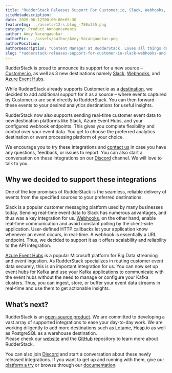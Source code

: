 ```yaml
---
title: "RudderStack Releases Support For Customer.io, Slack, Webhooks, and Azure Event Hubs"
siteMetadescription:
date: 2020-06-12T00:00:00+05:30
featureImg: ../assets/12rs.blog_-750x355.png
category: Product Announcements
author: Amey Varangaonkar
authorPic: ../assets/author/Amey-Varangaonkar.png
authorPosition: 
authorDescription: "Content Manager at RudderStack. Loves all things data. Manchester United, music, and sci-fi fan, among other things."
slug: "rudderstack-releases-support-for-customer-io-slack-webhooks-and-azure-event-hubs"
---
```

RudderStack is proud to announce its support for a new source – [Customer.io](https://rudderstack.com/sources/customerio/), as well as 3 new destinations namely [Slack](https://rudderstack.com/integration/slack/), [Webhooks](https://rudderstack.com/integration/webhooks/), and [Azure Event Hubs](https://rudderstack.com/integration/azure-event-hubs/).

While RudderStack already supports Customer.io as a [destination](https://rudderstack.com/integration/customerio/), we decided to add additional support for it as a source – where events captured by Customer.io are sent directly to RudderStack. You can then forward these events to your desired analytics destinations for useful insights.

RudderStack now also supports sending real-time customer event data to new destination platforms like Slack, Azure Event Hubs, and your configured webhook endpoints. This gives you complete flexibility and control over your event data. You get to choose the preferred analytics destination or event processing platform of your choice.

We encourage you to try these integrations and [contact us](https://rudderstack.com/contact/) in case you have any questions, feedback, or issues to report. You can also start a conversation on these integrations on our [Discord](https://discordapp.com/invite/xNEdEGw) channel. We will love to talk to you.

**Why we decided to support these integrations**
------------------------------------------------

One of the key promises of RudderStack is the seamless, reliable delivery of events from the specified sources to your preferred destinations.

Slack is a popular customer messaging platform used by many businesses today. Sending real-time event data to Slack has numerous advantages, and thus was a key integration for us. [Webhooks](https://developer.github.com/webhooks/), on the other hand, enable real-time communication and avoid constant polling by the client-side application. User-defined HTTP callbacks let your application know whenever an event occurs, in real-time. A webhook is essentially a URL endpoint. Thus, we decided to support it as it offers scalability and reliability to the API integration.

[Azure Event Hubs](https://docs.microsoft.com/en-us/azure/event-hubs/event-hubs-about) is a popular Microsoft platform for Big Data streaming and event ingestion. As RudderStack specializes in routing customer event data securely, this is an important integration for us. You can now set up event hubs for Kafka and use your Kafka applications to communicate with the event hubs without the need to manage or configure your Kafka clusters. Thus, you can ingest, store, or buffer your event data streams in real-time and use them to get actionable insights.

**What’s next?**
----------------

RudderStack is an [open-source product](https://rudderstack.com/blog/rudderstack-an-open-source-customer-data-infrastructure-podcast-with-soumyadeb-mitra/). We are committed to developing a vast array of supported integrations to ease your day-to-day work. We are working diligently to add more destinations such as Lotame, Heap.io as well as PostgreSQL as a warehouse destination.  
Please check our [website](/) and the [GitHub](https://github.com/rudderlabs/rudder-server) repository to learn more about RudderStack.

You can also join [Discord](https://discordapp.com/invite/xNEdEGw) and start a conversation about these newly released integrations. If you want to get up and running with them, give our [platform a try](https://app.rudderlabs.com/signup) or browse through our [documentation](https://docs.rudderstack.com/destinations).